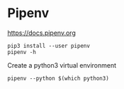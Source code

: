 # Pipenv
https://docs.pipenv.org

    pip3 install --user pipenv
    pipenv -h

Create a python3 virtual environment

    pipenv --python $(which python3)